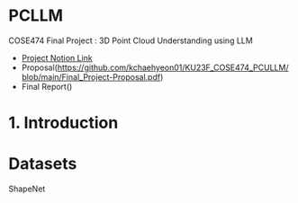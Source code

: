 # PCLLM
COSE474 Final Project : 3D Point Cloud Understanding using LLM

* [Project Notion Link](https://hollydooda.notion.site/COSE474-Final-Project-3D-Point-Cloud-Understanding-using-LLM-8421aac4d7204b23bfab7573b830bc28?pvs=4)
* Proposal(https://github.com/kchaehyeon01/KU23F_COSE474_PCULLM/blob/main/Final_Project-Proposal.pdf)
* Final Report()


# 1. Introduction

# Datasets
ShapeNet
